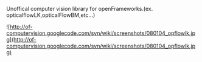 Unoffical computer vision library for openFrameworks.(ex. opticalflowLK,opticalFlowBM,etc...)

![http://of-computervision.googlecode.com/svn/wiki/screenshots/080104_opflowlk.jpg](http://of-computervision.googlecode.com/svn/wiki/screenshots/080104_opflowlk.jpg)